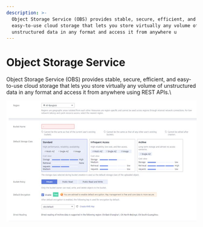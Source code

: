 ```yaml
---
description: >-
  Object Storage Service (OBS) provides stable, secure, efficient, and
  easy-to-use cloud storage that lets you store virtually any volume of
  unstructured data in any format and access it from anywhere u
---
```


# Object Storage Service​

Object Storage Service (OBS) provides stable, secure, efficient, and easy-to-use cloud storage that lets you store virtually any volume of unstructured data in any format and access it from anywhere using REST APIs.\


![](<../../../.gitbook/assets/image (13) (1).png>)

